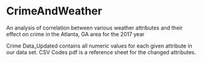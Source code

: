 # CrimeAndWeather
An analysis of correlation between various weather attributes and their effect on crime in the Atlanta, GA area for the 2017 year

Crime Data_Updated contains all numeric values for each given attribute in our data set. 
CSV Codes pdf is a reference sheet for the changed attributes. 
